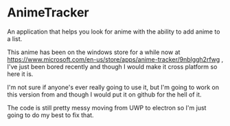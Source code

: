 # AnimeTracker
An application that helps you look for anime with the ability to add anime to a list.

This anime has been on the windows store for a while now at https://www.microsoft.com/en-us/store/apps/anime-tracker/9nblggh2rfwg , I've just been bored recently and though I would make it cross platform so here it is.

I'm not sure if anyone's ever really going to use it, but I'm going to work on this version from and though I would put it on github for the hell of it.

The code is still pretty messy moving from UWP to electron so I'm just going to do my best to fix that.
